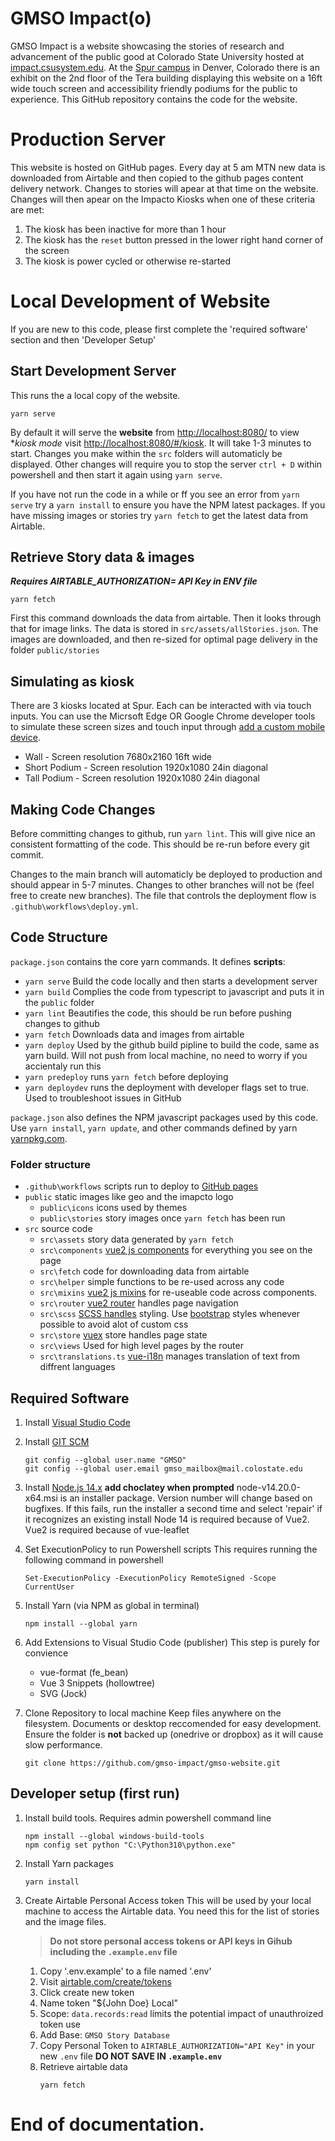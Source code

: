 # GMSO Impact(o)
GMSO Impact is a website showcasing the stories of research and advancement of the public good at Colorado State University hosted at [impact.csusystem.edu](https://impact.csusystem.edu/). At the [Spur campus](https://csuspur.org/) in Denver, Colorado there is an exhibit on the 2nd floor of the Tera building displaying this website on a 16ft wide touch screen and accessibility friendly podiums for the public to experience. This GitHub repository contains the code for the website.

# Production Server

This website is hosted on GitHub pages. Every day at 5 am MTN new data is downloaded from Airtable and then copied to the github pages content delivery network. Changes to stories will apear at that time on the website. Changes will then apear on the Impacto Kiosks when one of these criteria are met:

1. The kiosk has been inactive for more than 1 hour
1. The kiosk has the `reset` button pressed in the lower right hand corner of the screen
1. The kiosk is power cycled or otherwise re-started

# Local Development of Website

If you are new to this code, please first complete the 'required software' section and then 'Developer Setup'
## Start Development Server
This runs the a local copy of the website.
```
yarn serve
```

By default it will serve the **website** from [http://localhost:8080/](http://localhost:8080/) to view **kiosk mode* visit [http://localhost:8080/#/kiosk](http://localhost:8080/#/kiosk). It will take 1-3 minutes to start. Changes you make within the `src` folders will automaticly be displayed. Other changes will require you to stop the server `ctrl + D` within powershell and then start it again using `yarn serve`.

If you have not run the code in a while or ff you see an error from `yarn serve` try a `yarn install` to ensure you have the NPM latest packages. If you have missing images or stories try `yarn fetch` to get the latest data from Airtable.

## Retrieve Story data & images
***Requires AIRTABLE_AUTHORIZATION= API Key in ENV file*** 

```
yarn fetch
```
First this command downloads the data from airtable. Then it looks through that for image links. The data is stored in `src/assets/allStories.json`. The images are downloaded, and then re-sized for optimal page delivery in the folder `public/stories`

## Simulating as kiosk
There are 3 kiosks located at Spur. Each can be interacted with via touch inputs. You can use the Micrsoft Edge OR Google Chrome developer tools to simulate these screen sizes and touch input through [add a custom mobile device](https://learn.microsoft.com/en-us/microsoft-edge/devtools-guide-chromium/device-mode/#add-a-custom-mobile-device).

- Wall - Screen resolution 7680x2160 16ft wide
- Short Podium - Screen resolution 1920x1080 24in diagonal
- Tall Podium - Screen resolution 1920x1080 24in diagonal



## Making Code Changes

Before committing changes to github, run `yarn lint`. This will give nice an consistent formatting of the code. This should be re-run before every git commit.

Changes to the main branch will automaticly be deployed to production and should appear in 5-7 minutes. Changes to other branches will not be (feel free to create new branches). The file that controls the deployment flow is `.github\workflows\deploy.yml`.

## Code Structure

`package.json` contains the core yarn commands. It defines **scripts**:
 - `yarn serve` Build the code locally and then starts a development server
 - `yarn build` Complies the code from typescript to javascript and puts it in the `public` folder
 - `yarn lint` Beautifies the code, this should be run before pushing changes to github
 - `yarn fetch` Downloads data and images from airtable
 - `yarn deploy` Used by the github build pipline to build the code, same as yarn build. Will not push from local machine, no need to worry if you accientaly run this
 - `yarn predeploy` runs `yarn fetch` before deploying
 - `yarn deploydev` runs the deployment with developer flags set to true. Used to troubleshoot issues in GitHub

`package.json` also defines the NPM javascript packages used by this code. Use `yarn install`, `yarn update`, and other commands defined by yarn [yarnpkg.com](https://yarnpkg.com/getting-started/usage).

### Folder structure
- `.github\workflows` scripts run to deploy to [GitHub pages](https://docs.github.com/en/pages/quickstart)
- `public` static images like geo and the imapcto logo
    - `public\icons` icons used by themes
    - `public\stories` story images once `yarn fetch` has been run
- `src` source code
    - `src\assets` story data generated by `yarn fetch`
    - `src\components` [vue2 js components](https://v2.vuejs.org/v2/guide/components.html) for everything you see on the page
    - `src\fetch` code for downloading data from airtable
    - `src\helper` simple functions to be re-used across any code
    - `src\mixins` [vue2 js mixins](https://v2.vuejs.org/v2/guide/mixins.html) for re-useable code across components.
    - `src\router` [vue2 router](https://github.com/vuejs/vue-router) handles page navigation
    - `src\scss`  [SCSS handles](https://sass-lang.com/documentation/) styling. Use [bootstrap](https://getbootstrap.com/docs/5.3/getting-started/introduction/) styles whenever possible to avoid alot of custom css
    - `src\store` [vuex](https://vuex.vuejs.org/guide/) store handles page state
    - `src\views` Used for high level pages by the router
    - `src\translations.ts` [vue-i18n](https://kazupon.github.io/vue-i18n/guide/formatting.html) manages translation of text from diffrent languages

## Required Software

1. Install [Visual Studio Code](https://code.visualstudio.com/)
1. Install [GIT SCM](https://git-scm.com/download/win)
    ```
    git config --global user.name "GMSO"
    git config --global user.email gmso_mailbox@mail.colostate.edu
    ```

1. Install [Node.js 14.x](https://nodejs.org/dist/latest-v14.x/)  **add choclatey when prompted**
    node-v14.20.0-x64.msi is an installer package. Version number will change based on bugfixes.
    If this fails, run the installer a second time and select 'repair' if it recognizes an existing install
    Node 14 is required because of Vue2. Vue2 is required because of vue-leaflet


1. Set ExecutionPolicy to run Powershell scripts
    This requires running the following command in powershell
    ```
    Set-ExecutionPolicy -ExecutionPolicy RemoteSigned -Scope CurrentUser
    ```


1. Install Yarn (via NPM as global in terminal)
    ```
    npm install --global yarn 
    ```


1. Add Extensions to Visual Studio Code (publisher)
    This step is purely for convience
    - vue-format (fe_bean)
    - Vue 3 Snippets (hollowtree)
    - SVG (Jock)


1. Clone Repository to local machine
    Keep files anywhere on the filesystem. Documents or desktop reccomended for easy development. Ensure the folder is **not** backed up (onedrive or dropbox) as it will cause slow performance.
    ```
    git clone https://github.com/gmso-impact/gmso-website.git
    ```

## Developer setup (first run)
1. Install build tools. Requires admin powershell command line
    ```
    npm install --global windows-build-tools
    npm config set python "C:\Python310\python.exe" 
    ```
1. Install Yarn packages
    ```
    yarn install
    ```
1. Create Airtable Personal Access token
    This will be used by your local machine to access the Airtable data. You need this for the list of stories and the image files.
    >**Do not store personal access tokens or API keys in Gihub including the `.example.env` file**

    1. Copy '.env.example' to a file named '.env'
    1. Visit [airtable.com/create/tokens](https://airtable.com/create/tokens)
    1. Click create new token
    1. Name token "${John Doe} Local"
    1. Scope: `data.records:read` limits the potential impact of unauthroized token use
    1. Add Base: `GMSO Story Database`
    1. Copy Personal Token to `AIRTABLE_AUTHORIZATION="API Key"` in your new `.env` file
        **DO NOT SAVE IN `.example.env`**
    1. Retrieve airtable data
        ```
        yarn fetch
        ```

# End of documentation.

